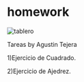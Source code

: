 # homework

![tablero](https://user-images.githubusercontent.com/37660879/58213942-58689e00-7cca-11e9-88c8-533f3731da01.jpg)

Tareas by Agustin Tejera

1)Ejercicio de Cuadrado.

2)Ejercicio de Ajedrez.


